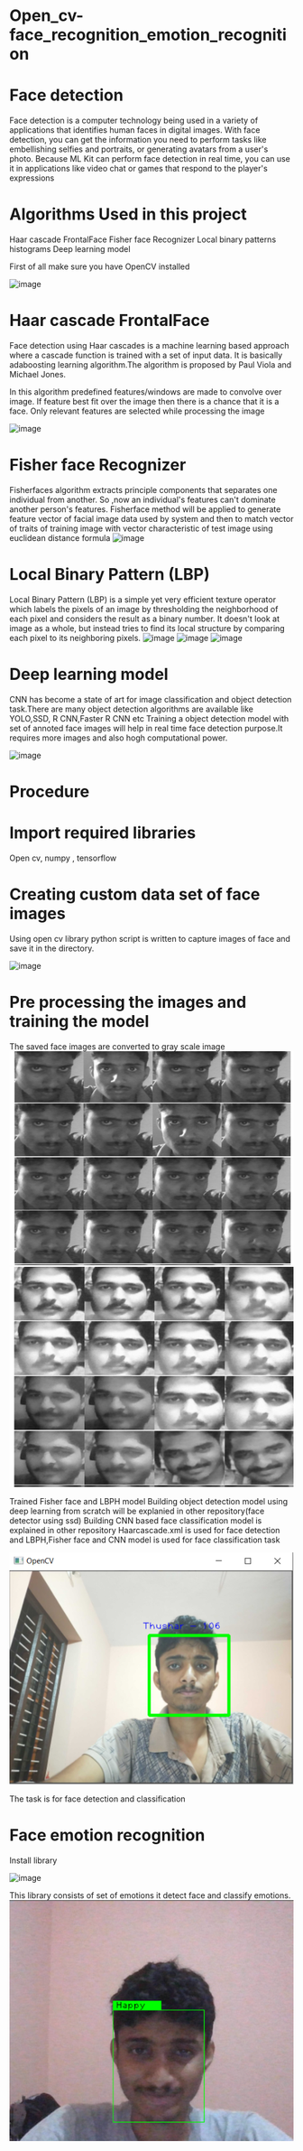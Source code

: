 # Open_cv-face_recognition_emotion_recognition

# Face detection

Face detection is a computer technology being used in a variety of applications that identifies human faces in digital images. 
With face detection, you can get the information you need to perform tasks like embellishing selfies and portraits, or generating avatars from a user's photo. Because ML Kit can perform face detection in real time, you can use it in applications like video chat or games that respond to the player's expressions

# Algorithms Used in this project
 
 Haar cascade FrontalFace 
 Fisher face Recognizer
 Local binary patterns histograms
 Deep learning model
 
 First of all make sure you have OpenCV installed 
  
  ![image](https://user-images.githubusercontent.com/69953585/110933038-3eda8f80-8352-11eb-983a-2b60c5e6f5de.png)
  
   # Haar cascade FrontalFace 
 
 Face detection using Haar cascades is a machine learning based approach where a cascade function is trained with a set of input data. 
 It is basically adaboosting learning algorithm.The algorithm is proposed by Paul Viola and Michael Jones.
 
 In this algorithm predefined features/windows are made to convolve over image. If feature best fit over the image then there is a chance that it is a face.
 Only relevant features are selected while processing the image
 
 ![image](https://user-images.githubusercontent.com/69953585/110933581-f2438400-8352-11eb-89d9-72a326c5392e.png)
 
 # Fisher face Recognizer
 
Fisherfaces algorithm extracts principle components that separates one individual from another. So ,now an individual's features can't dominate another person's features.
Fisherface method will be applied to generate feature vector of facial image data used by system and then to match vector of traits of training image with vector characteristic of test image using euclidean distance formula
![image](https://user-images.githubusercontent.com/69953585/110934197-b6f58500-8353-11eb-967f-d140f57f71d2.png)


# Local Binary Pattern (LBP)
Local Binary Pattern (LBP) is a simple yet very efficient texture operator which labels the pixels of an image by thresholding the neighborhood of each pixel and considers the result as a binary number.
It doesn't look at image as a whole, but instead tries to find its local structure by comparing each pixel to its neighboring pixels.
![image](https://user-images.githubusercontent.com/69953585/110934075-93cad580-8353-11eb-85fd-cadeb22123e1.png)
![image](https://user-images.githubusercontent.com/69953585/110934114-9cbba700-8353-11eb-92ce-afaee46ec0bf.png)
![image](https://user-images.githubusercontent.com/69953585/110934099-99282000-8353-11eb-8116-046dd195d133.png)

# Deep learning model

CNN has become a state of art for image classification and object detection task.There are many object detection algorithms are available like YOLO,SSD, R CNN,Faster R CNN etc
Training a object detection model with set of annoted face images will help in real time face detection purpose.It requires more images and also hogh computational power.


![image](https://user-images.githubusercontent.com/69953585/110934586-308d7300-8354-11eb-986a-c2d0a0a82f19.png)

# Procedure
 # Import required libraries
 Open cv, numpy , tensorflow
 
 # Creating custom data set of face images
  Using open cv library python script is written to capture images of face and save it in the directory.
  
  ![image](https://user-images.githubusercontent.com/69953585/110936867-89aad600-8357-11eb-8743-29735f39d800.png)

 
  
  
  # Pre processing the images and training the model
  The saved face images are converted to gray scale image
   ![image](https://github.com/Thushar-marvel/Open_cv-face_recognition_emotion_recognition/blob/main/images/Screenshot%20(125).png)
   ![image](https://github.com/Thushar-marvel/Open_cv-face_recognition_emotion_recognition/blob/main/images/Screenshot%20(126).png)
   
   
   Trained Fisher face and LBPH model
   Building object detection model using deep learning from scratch will be explanied in other repository(face detector using ssd)
   Building CNN based face classification model is explained in other repository
   Haarcascade.xml  is used for face detection and LBPH,Fisher face and CNN model is used for face classification task
   
   ![image](https://github.com/Thushar-marvel/Open_cv-face_recognition_emotion_recognition/blob/main/images/Screenshot%20(116).png)
   
   The task is for face detection and classification
   # Face emotion recognition 
   Install library
   
   ![image](https://user-images.githubusercontent.com/69953585/110942943-8ec05300-8360-11eb-8394-bdfe8327bfdd.png)
   
   This library consists of set of emotions it detect face and classify emotions.
   ![image](https://github.com/Thushar-marvel/Open_cv-face_recognition_emotion_recognition/blob/main/images/Screenshot%20(127).png)
   

   
   
   
   
   
  
  


 




